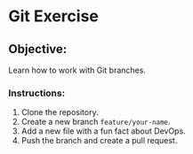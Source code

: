 # Git Exercise
## Objective:
Learn how to work with Git branches.

### Instructions:
1. Clone the repository.
2. Create a new branch `feature/your-name`.
3. Add a new file with a fun fact about DevOps.
4. Push the branch and create a pull request.
